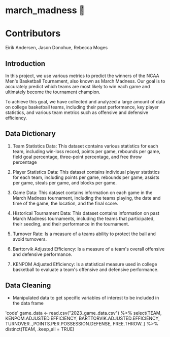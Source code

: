 # march_madness 🏀

# Contributors
Eirik Andersen, Jason Donohue, Rebecca Moges

## Introduction 

In this project, we use various metrics to predict the winners of the NCAA Men's Basketball Tournament, also known as March Madness. Our goal is to accurately predict which teams are most likely to win each game and ultimately become the tournament champion.

To achieve this goal, we have collected and analyzed a large amount of data on college basketball teams, including their past performance, key player statistics, and various team metrics such as offensive and defensive efficiency.

 ## Data Dictionary
 
1. Team Statistics Data: This dataset contains various statistics for each team, including win-loss record, points per game, rebounds per game, field goal percentage, three-point percentage, and free throw percentage
 
2. Player Statistics Data: This dataset contains individual player statistics for each team, including points per game, rebounds per game, assists per game, steals per game, and blocks per game.
 
3. Game Data: This dataset contains information on each game in the March Madness tournament, including the teams playing, the date and time of the game, the location, and the final score.
 
4. Historical Tournament Data: This dataset contains information on past March Madness tournaments, including the teams that participated, their seeding, and their performance in the tournament.
 
5. Turnover Rate: Is a measure of a teams ability to protect the ball and avoid turnovers. 
 
6. Barttorvik Adjusted Efficiency: Is a measure of a team's overall offensive and defensive performance. 

7. KENPOM Adjusted Efficiency: Is a statistical measure used in college basketball to evaluate a team's offensive and defensive performance. 
## Data Cleaning 
* Manipulated data to get specific variables of interest to be included in the data frame

'code' game_data <- read.csv("2023_game_data.csv") %>%
  select(TEAM, KENPOM.ADJUSTED.EFFICIENCY,
         BARTTORVIK.ADJUSTED.EFFICIENCY,
         TURNOVER..,POINTS.PER.POSSESSION.DEFENSE, FREE.THROW..) %>%
  distinct(TEAM, .keep_all = TRUE)
 
